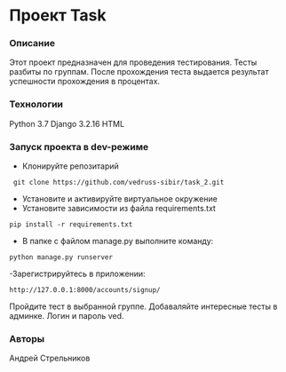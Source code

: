 # Проект Task

### Описание

Этот проект предназначен для проведения тестирования. Тесты разбиты по группам. После прохождения теста выдается результат успешности прохождения в процентах.

### Технологии

Python 3.7
Django 3.2.16
HTML

### Запуск проекта в dev-режиме

- Клонируйте репозитарий

```
 git clone https://github.com/vedruss-sibir/task_2.git
```

- Установите и активируйте виртуальное окружение
- Установите зависимости из файла requirements.txt

```
pip install -r requirements.txt
```

- В папке с файлом manage.py выполните команду:

```
python manage.py runserver
```

-Зарегистрируйтесь в приложении:

```
http://127.0.0.1:8000/accounts/signup/
```

Пройдите тест в выбранной группе.
Добаваляйте интересные тесты в админке. Логин и пароль ved.

### Авторы

Андрей Стрельников
